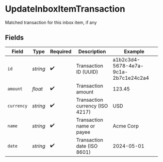 # UpdateInboxItemTransaction

Matched transaction for this inbox item, if any


## Fields

| Field                                | Type                                 | Required                             | Description                          | Example                              |
| ------------------------------------ | ------------------------------------ | ------------------------------------ | ------------------------------------ | ------------------------------------ |
| `id`                                 | *string*                             | :heavy_check_mark:                   | Transaction ID (UUID)                | a1b2c3d4-5678-4e7a-9c1a-2b7c1e24c2a4 |
| `amount`                             | *float*                              | :heavy_check_mark:                   | Transaction amount                   | 123.45                               |
| `currency`                           | *string*                             | :heavy_check_mark:                   | Transaction currency (ISO 4217)      | USD                                  |
| `name`                               | *string*                             | :heavy_check_mark:                   | Transaction name or payee            | Acme Corp                            |
| `date`                               | *string*                             | :heavy_check_mark:                   | Transaction date (ISO 8601)          | 2024-05-01                           |